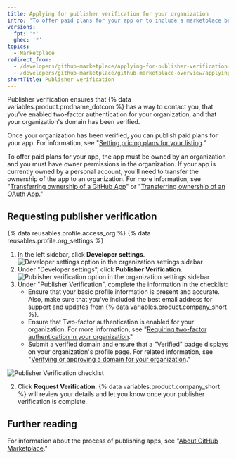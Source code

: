 ```yaml
---
title: Applying for publisher verification for your organization
intro: 'To offer paid plans for your app or to include a marketplace badge in your app listing, you must complete the publisher verification process for your organization.'
versions:
  fpt: '*'
  ghec: '*'
topics:
  - Marketplace
redirect_from:
  - /developers/github-marketplace/applying-for-publisher-verification-for-your-organization
  - /developers/github-marketplace/github-marketplace-overview/applying-for-publisher-verification-for-your-organization
shortTitle: Publisher verification
---
```

Publisher verification ensures that {% data variables.product.prodname_dotcom %} has a way to contact you, that you've enabled two-factor authentication for your organization, and that your organization's domain has been verified.

Once your organization has been verified, you can publish paid plans for your app. For information, see "[Setting pricing plans for your listing](/developers/github-marketplace/setting-pricing-plans-for-your-listing)."

To offer paid plans for your app, the app must be owned by an organization and you must have owner permissions in the organization. If your app is currently owned by a personal account, you'll need to transfer the ownership of the app to an organization. For more information, see "[Transferring ownership of a GitHub App](/developers/apps/transferring-ownership-of-a-github-app)" or "[Transferring ownership of an OAuth App](/developers/apps/transferring-ownership-of-an-oauth-app)."

## Requesting publisher verification


{% data reusables.profile.access_org %}
{% data reusables.profile.org_settings %}
1. In the left sidebar, click **Developer settings**.
  ![Developer settings option in the organization settings sidebar](/assets/images/marketplace/developer-settings-in-org-settings.png)
1. Under "Developer settings", click **Publisher Verification**.
  ![Publisher verification option in the organization settings sidebar](/assets/images/marketplace/publisher-verification-settings-option.png)
1. Under "Publisher Verification", complete the information in the checklist:
   - Ensure that your basic profile information is present and accurate. Also, make sure that you've included the best email address for support and updates from {% data variables.product.company_short %}.
   - Ensure that Two-factor authentication is enabled for your organization. For more information, see "[Requiring two-factor authentication in your organization](/organizations/keeping-your-organization-secure/requiring-two-factor-authentication-in-your-organization)."
   - Submit a verified domain and ensure that a "Verified" badge displays on your organization's profile page. For related information, see "[Verifying or approving a domain for your organization](/organizations/managing-organization-settings/verifying-or-approving-a-domain-for-your-organization)."

  ![Publisher Verification checklist](/assets/images/marketplace/publisher-verification-checklist.png)

2. Click **Request Verification**. {% data variables.product.company_short %} will review your details and let you know once your publisher verification is complete.

## Further reading

For information about the process of publishing apps, see "[About GitHub Marketplace](/developers/github-marketplace/about-github-marketplace)."
